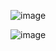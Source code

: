 ![image](https://github.com/user-attachments/assets/c103b886-bd1e-4be9-b47f-17d005a6b8fa)

![image](https://github.com/user-attachments/assets/553999bb-9b70-4076-a4fb-7ef3932cea82)


